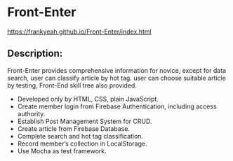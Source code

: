 # Front-Enter

https://frankyeah.github.io/Front-Enter/index.html

## Description:
Front-Enter provides comprehensive information for novice, except for data search, user can classify article by hot tag.
user can choose suitable article by testing, Front-End skill tree also provided. 

- Developed only by HTML, CSS, plain JavaScript.
- Create member login from Firebase Authentication, including access authority.
- Establish Post Management System for CRUD.
- Create article from Firebase Database.
- Complete search and hot tag classification. 
- Record member’s collection in LocalStorage. 
- Use Mocha as test framework.
